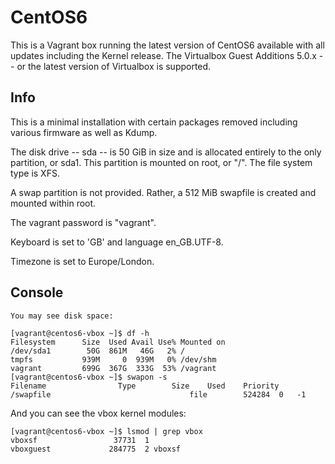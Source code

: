 # CentOS6

This is a Vagrant box running the latest version of CentOS6 available with 
all updates including the Kernel release. The Virtualbox Guest Additions 
5.0.x -- or the latest version of Virtualbox is supported. 

## Info

This is a minimal installation with certain packages removed including 
various firmware as well as Kdump.

The disk drive -- sda -- is 50 GiB in size and is allocated entirely to
the only partition, or sda1. This partition is mounted on root, or "/".
The file system type is XFS.

A swap partition is not provided. Rather, a 512 MiB swapfile is created 
and mounted within root.

The vagrant password is "vagrant". 

Keyboard is set to 'GB' and language en_GB.UTF-8.

Timezone is set to Europe/London.

## Console
```
You may see disk space:

[vagrant@centos6-vbox ~]$ df -h
Filesystem      Size  Used Avail Use% Mounted on
/dev/sda1        50G  861M   46G   2% /
tmpfs           939M     0  939M   0% /dev/shm
vagrant         699G  367G  333G  53% /vagrant
[vagrant@centos6-vbox ~]$ swapon -s
Filename                Type        Size    Used    Priority
/swapfile                               file        524284  0   -1
```

And you can see the vbox kernel modules:

```
[vagrant@centos6-vbox ~]$ lsmod | grep vbox
vboxsf                 37731  1
vboxguest             284775  2 vboxsf
```
